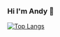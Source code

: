 ### Hi I'm Andy 👋

[![Top Langs](https://github-readme-stats.vercel.app/api/top-langs/?username=apc518&layout=compact&exclude_repo=dotfiles,anuraghazra.github.io)](https://github.com/anuraghazra/github-readme-stats)
